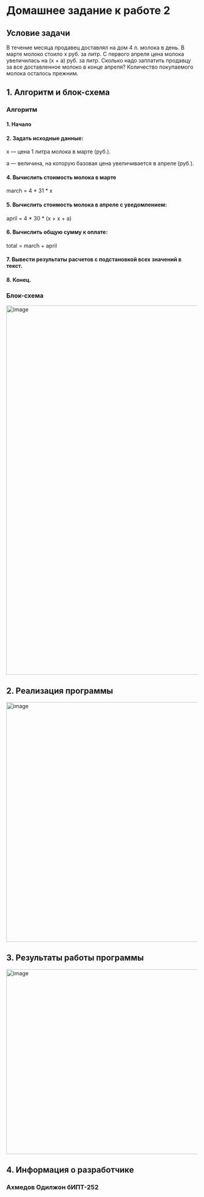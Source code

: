 # Домашнее задание к работе 2
## Условие задачи
В течение месяца продавец доставлял на дом 4 л. молока в день. В марте молоко стоило x руб. за литр. С первого апреля цена молока увеличилась на (x + a) руб. за литр. Сколько надо заплатить продавцу за все доставленное молоко в конце апреля? Количество покупаемого молока осталось прежним.
## 1. Алгоритм и блок-схема
### Алгоритм
#### 1. Начало
#### 2. Задать исходные данные:                                                                                                                                                                                                            
   x — цена 1 литра молока в марте (руб.).
   
   a — величина, на которую базовая цена увеличивается в апреле (руб.).
 
#### 4. Вычислить стоимость молока в марте
 
   march = 4 * 31 * x

#### 5. Вычислить стоимость молока в апреле с уведомлением:

   april = 4 * 30 * (x + x + a)

#### 6. Вычислить общую сумму к оплате:

   total = march + april

#### 7. Вывести результаты расчетов с подстановкой всех значений в текст.
#### 8. Конец.
### Блок-схема
<img width="595" height="973" alt="image" src="https://github.com/user-attachments/assets/fa33c39b-12fe-4c64-bc3b-342590fa727b" />

## 2. Реализация программы
<img width="1203" height="632" alt="image" src="https://github.com/user-attachments/assets/7045432e-a1d0-4e43-a024-cd37036b752d" />

## 3. Результаты работы программы
<img width="1463" height="487" alt="image" src="https://github.com/user-attachments/assets/f099cf19-434f-40aa-afe2-8a8d0a342fa7" />

## 4. Информация о разработчике

### Ахмедов Одилжон бИПТ-252
